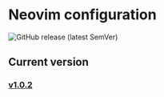 # Neovim configuration

![GitHub release (latest SemVer)](https://img.shields.io/github/v/release/vladdoster/neovim-configuration)

## Current version

### [v1.0.2](https://github.com/vladdoster/neovim-configuration/releases)

